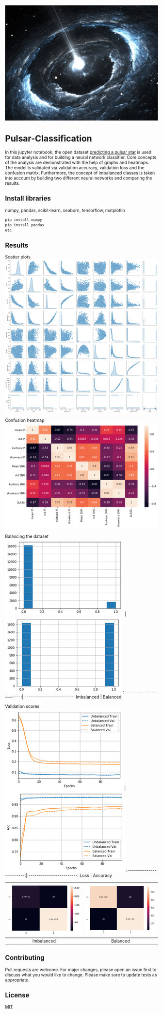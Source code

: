 ![](https://github.com/EvanBagis/Pulsar-Classification/blob/master/pulsar.jpg)

# Pulsar-Classification

In this jupyter notebook, the open dataset [predicting a pulsar star](https://www.kaggle.com/pavanraj159/predicting-a-pulsar-star) is used for data analysis and for building a neural network classifier. Core concepts of the analysis are demonstrated with the help of graphs and heatmaps. The model is validated via validation accuracy, validation loss and the confusion matrix. Furthermore, the concept of imbalanced classes is taken into account by building two different neural networks and comparing the results. 

## Install libraries

numpy, pandas, scikit-learn, seaborn, tensorflow, matplotlib

```bash
pip install numpy
pip install pandas
etc
```

## Results

Scatter plots
![](https://github.com/EvanBagis/Pulsar-Classification/blob/master/output_4_2.png)

Confusion heatmap
![](https://github.com/EvanBagis/Pulsar-Classification/blob/master/output_5_1.png)

Balancing the dataset
![](https://github.com/EvanBagis/Pulsar-Classification/blob/master/output_6_1.png)   |  ![](https://github.com/EvanBagis/Pulsar-Classification/blob/master/utput_7_1.png)
:-------------------------:|:-------------------------:
Imbalanced  |  Balanced

Validation scores
![](https://github.com/EvanBagis/Pulsar-Classification/blob/master/output_11_0.png)   |  ![](https://github.com/EvanBagis/Pulsar-Classification/blob/master/output_12_0.png)
:-------------------------:|:-------------------------:
Loss  |  Accuracy

![](https://github.com/EvanBagis/Pulsar-Classification/blob/master/output_8_0.png)    |  ![](https://github.com/EvanBagis/Pulsar-Classification/blob/master/output_9_0.png)
:-------------------------:|:-------------------------:
Imbalanced  |  Balanced

## Contributing

Pull requests are welcome. For major changes, please open an issue first to discuss what you would like to change.
Please make sure to update tests as appropriate.

## License
[MIT](https://choosealicense.com/licenses/mit/)
